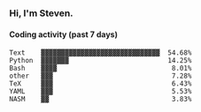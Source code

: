 ### Hi, I'm Steven.

#### Coding activity (past 7 days)
```
Text    ▓▓▓▓▓▓▓▓▓▓▓▓▓▓▓▓▓▓▓▓▓▓▓▓▓▓▓▓▓▓  54.68%
Python  ▓▓▓▓▓▓▓                         14.25%
Bash    ▓▓▓▓                             8.01%
other   ▓▓▓                              7.28%
TeX     ▓▓▓                              6.43%
YAML    ▓▓▓                              5.53%
NASM    ▓▓                               3.83%
```
